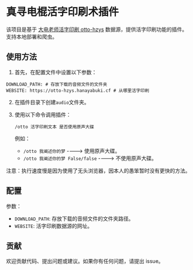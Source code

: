 # 真寻电棍活字印刷术插件

该项目是基于 [大电老师活字印刷 otto-hzys](https://github.com/HanaYabuki/otto-hzys) 数据源，提供活字印刷功能的插件。支持本地部署和爬虫。

## 使用方法

1. 首先，在配置文件中设置以下参数：
```
DOWNLOAD_PATH: # 存放下载的音频文件的文件夹
WEBSITE: https://otto-hzys.hanayabuki.cf # 从哪里活字印刷
```

2. 在插件目录下创建`audio`文件夹。

3. 使用以下命令调用插件：
    ```
    /otto 活字印刷文本 是否使用原声大碟
    ```
    例如：
    - `/otto 我阐述你的梦` ----> 使用原声大碟。
    - `/otto 我阐述你的梦 False/false` ----> 不使用原声大碟。

注意：执行速度慢是因为使用了无头浏览器，因本人的愚笨暂时没有更快的方法。

## 配置

参数：

- `DOWNLOAD_PATH`: 存放下载的音频文件的文件夹路径。
- `WEBSITE`: 活字印刷数据源的网址。

## 贡献

欢迎贡献代码、提出问题或建议。如果你有任何问题，请提出 issue。

